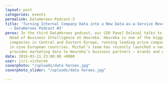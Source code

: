 ```yaml
---
layout: post
categories: events
permalink: DataHeroes-Podcast-3
title: 'Turning Internal Company Data into a New Data-as-a-Service Revenue Stream
  – DataHeroes Podcast #3'
perex: In the third DataHeroes podcast, our CEO Pavel Dolezal talks to Michal Buzek,
  Head of Business Intelligence at Heureka. Heureka is one of the biggest e-commerce
  companies in Central and Eastern Europe, running leading price comparison websites
  in nine European countries. Michal’s team has recently launched a new service which
  provides marketing data to Heureka’s business partners – brands and e-retailers.
date: 2019-03-21 23:00:00 +0000
user: jiri-vicherek
coverphoto: "/uploads/data heroes.jpg"
coverphoto_slider: "/uploads/data heroes.jpg"

---
```

